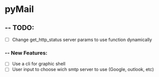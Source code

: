 # pyMail

## -- TODO:
- [ ] Change get_http_status server params to use function dynamically

### -- New Features:
- [ ] Use a cli for graphic shell
- [ ] User input to choose wich smtp server to use (Google, outlook, etc)
